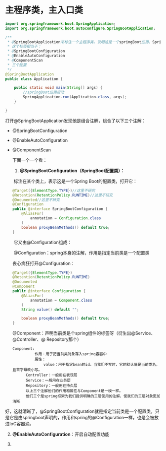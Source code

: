 # 主程序类，主入口类

```java
import org.springframework.boot.SpringApplication;
import org.springframework.boot.autoconfigure.SpringBootApplication;

/**
 * @SpringBootApplication来标注一个主程序类，说明这是一个springBoot应用，SpringBoot就运行这个类的main方法来启动SpringBoot应用。
 * 这个标签相当于：
 * @SpringBootConfiguration
 * @EnableAutoConfiguration
 * @ComponentScan
 * 三个配置
 */
@SpringBootApplication
public class Application {

    public static void main(String[] args) {
        //springBoot应用启动
        SpringApplication.run(Application.class, args);
    }

}
```

打开@SpringBootApplication发现他是组合注解，组合了以下三个注解：

* @SpringBootConfiguration

 * @EnableAutoConfiguration

 * @ComponentScan

   

   下面一个一个看：

   1.  **@SpringBootConfiguration（SpringBoot配置类）：**

   ​			标注在某个类上，表示这是一个Spring Boot的配置类，打开它：

   ```java
   @Target({ElementType.TYPE})//这里不研究
   @Retention(RetentionPolicy.RUNTIME)//这里不研究
   @Documented//这里不研究
   @Configuration
   public @interface SpringBootConfiguration {
       @AliasFor(
           annotation = Configuration.class
       )
       boolean proxyBeanMethods() default true;
   }
   ```

   ​			它又由@Configuration组成：

   ​					@Configuration：spring本身的注解，作用是指定当前类是一个配置类

   丧心病狂打开@Configuration：

   ```java
   @Target({ElementType.TYPE})
   @Retention(RetentionPolicy.RUNTIME)
   @Documented
   @Component
   public @interface Configuration {
       @AliasFor(
           annotation = Component.class
       )
       String value() default "";
   
       boolean proxyBeanMethods() default true;
   }
   ```

   ​                 @Component：声明当前类是个spring组件的标签呀（衍生出@Service、@Controller、@ Repository那个）

   ```
   Component:
             作用：用于把当前类对象存入spring容器中
             属性：
                 value：用于指定bean的id。当我们不写时，它的默认值是当前类名，且首字母改小写。
         Controller：一般用在表现层
         Service：一般用在业务层
         Repository：一般用在持久层
         以上三个注解他们的作用和属性与Component是一模一样。
         他们三个是spring框架为我们提供明确的三层使用的注解，使我们的三层对象更加清晰
   ```

好，这就清晰了，@SpringBootConfiguration就是指定当前类是一个配置类，只是它是由springboot声明的，作用和spring的@Configuration一样，也是会被放进IoC容器滴。

2. **@EnableAutoConfiguration**：开启自动配置功能

   

   

3. 



